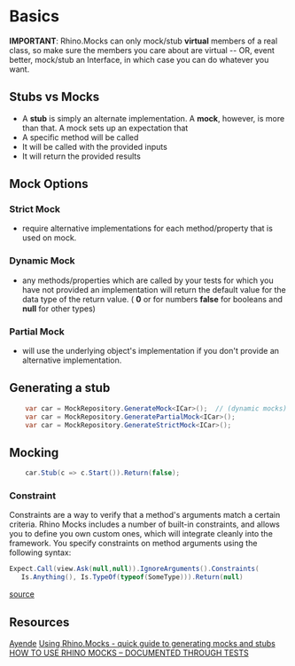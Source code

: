 # Basics
__IMPORTANT__: Rhino.Mocks can only mock/stub __virtual__ members of a real class, so make sure the members you care about are virtual -- OR, event better, mock/stub an Interface, in which case you can do whatever you want.

## Stubs vs Mocks
* A __stub__ is simply an alternate implementation. A __mock__, however, is more than that. A mock sets up an expectation that
* A specific method will be called
* It will be called with the provided inputs
* It will return the provided results

## Mock Options
### Strict Mock
*  require alternative implementations for each method/property that is used on mock.
### Dynamic Mock
*  any methods/properties which are called by your tests for which you have not provided an implementation will return the default value for the data type of the return value. ( __0__ or for numbers __false__ for booleans and __null__ for other types)
### Partial Mock
* will use the underlying object's implementation if you don't provide an alternative implementation.


## Generating a stub
```csharp
    var car = MockRepository.GenerateMock<ICar>();  // (dynamic mocks)
    var car = MockRepository.GeneratePartialMock<ICar>();
    var car = MockRepository.GenerateStrictMock<ICar>();
```

## Mocking
```csharp
    car.Stub(c => c.Start()).Return(false);
```
### Constraint
Constraints are a way to verify that a method's arguments match a certain criteria. Rhino Mocks includes a number of built-in constraints, and allows you to define you own custom ones, which will integrate cleanly into the framework. You specify constraints on method arguments using the following syntax:

```csharp
Expect.Call(view.Ask(null,null)).IgnoreArguments().Constraints(
   Is.Anything(), Is.TypeOf(typeof(SomeType))).Return(null)
```
[source](https://ayende.com/wiki/Rhino+Mocks+Constraints.ashx?AspxAutoDetectCookieSupport=1)


## Resources
[Ayende](https://ayende.com/wiki/MainPage.ashx)
[Using Rhino.Mocks - quick guide to generating mocks and stubs](http://www.wrightfully.com/using-rhino-mocks-quick-guide-to-generating-mocks-and-stubs/)
[HOW TO USE RHINO MOCKS – DOCUMENTED THROUGH TESTS](http://jonkruger.com/blog/2010/03/12/how-to-use-rhino-mocks-documented-through-tests/)